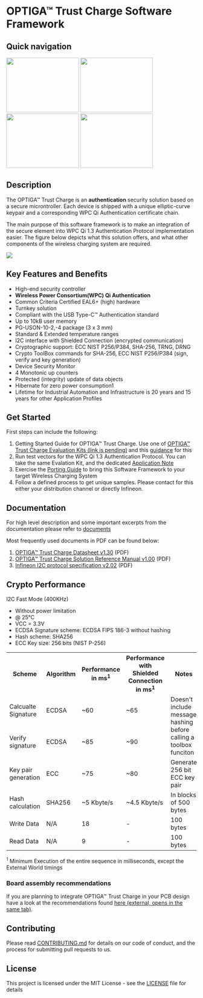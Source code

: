 # OPTIGA&trade; Trust Charge Software Framework

## Quick navigation

<a href="https://github.com/Infineon/optiga-trust-charge#get-started"><img src="https://github.com/Infineon/Assets/blob/master/Pictures/optiga_trust_x_gitrepo_tile_3.jpg" width="192" height="144"></a>
<a href="https://github.com/Infineon/optiga-trust-charge#documentation"><img src="https://github.com/Infineon/Assets/blob/master/Pictures/optiga_trust_x_gitrepo_tile_4.jpg" width="192" height="144"></a> <a href="https://github.com/Infineon/optiga-trust-charge/wiki/Crypto-Performance"><img src="https://github.com/Infineon/Assets/blob/master/Pictures/optiga_trust_x_gitrepo_tile_5.jpg" width="192" height="144"></a>  <a href="https://github.com/Infineon/optiga-trust-charge/wiki/Trust-Qi-Crypt-API"><img src="https://github.com/Infineon/Assets/blob/master/Pictures/optiga_trust_x_gitrepo_tile_6.jpg" width="192" height="144"></a>

## Description

The OPTIGA™ Trust Charge is an **authentication** security solution based on a secure microntroller. Each device is shipped with a unique elliptic-curve keypair and a corresponding WPC Qi Authentication certificate chain.

The main purpose of this software framework is to make an integration of the secure element into WPC Qi 1.3 Authentication Protocol implementation easier.
The figure below depicts what this solution offers, and what other components of the wireless charging system are required.

![](https://github.com/Infineon/Assets/blob/master/Pictures/optiga_trust_charge_integration_overview.png)

## Key Features and Benefits

* High-end security controller
* **Wireless Power Consortium(WPC) Qi Authentication**
* Common Criteria Certified EAL6+ (high) hardware
* Turnkey solution
* Compliant with the USB Type-C™ Authentication standard
* Up to 10kB user memory
* PG-USON-10-2,-4 package (3 x 3 mm)
* Standard & Extended temperature ranges
* I2C interface with Shielded Connection (encrypted communication)
* Cryptographic support: ECC NIST P256/P384, SHA-256, TRNG, DRNG
* Crypto ToolBox commands for SHA-256, ECC NIST P256/P384 (sign, verify and key generation)
* Device Security Monitor
* 4 Monotonic up counters
* Protected (integrity) update of data objects
* Hibernate for zero power consumption1
* Lifetime for Industrial Automation and Infrastructure is 20 years and 15 years for other Application Profiles

## Get Started

First steps can include the following:
1. Getting Started Guide for OPTIGA™ Trust Charge. Use one of [OPTIGA™ Trust Charge Evaluation Kits (link is pending)]() and this [guidance](https://github.com/Infineon/optiga-trust-charge/raw/master/documents/OPTIGA_Trust_Charge_V1_Getting_Started_Guide_v1.30.pdf) for this
2. Run test vectors for the WPC Qi 1.3 Authentication Protocol. You can take the same Evalation Kit, and the dedicated [Application Note](https://github.com/Infineon/wpcqi-optiga-trust-charge)
3. Exercise the [Porting Guide](https://github.com/Infineon/optiga-trust-charge/tree/master/pal) to bring this Software Framework to your target Wireless Charging System
4. Follow a defined process to get unique samples. Please contact for this either your distribution channel or directly Infineon.

## Documentation

For high level description and some important excerpts from the documentation please refer to [documents](documents)

Most frequently used documents in PDF can be found below:
1. [OPTIGA™ Trust Charge Datasheet v1.30](https://github.com/Infineon/optiga-trust-charge/raw/master/documents/OPTIGA_Trust_Charge_V1_Datasheet_v1.30.pdf) (PDF)
2. [OPTIGA™ Trust Charge Solution Reference Manual v1.00](https://github.com/Infineon/optiga-trust-charge/raw/master/documents/OPTIGA_Trust_Charge_V1_Solution_Reference_Manual_v1.00.pdf) (PDF)
4. [Infineon I2C protocol specification v2.02](https://github.com/Infineon/optiga-trust-charge/raw/master/documents/Infineon_I2C_Protocol_v2.02.pdf) (PDF)

## Crypto Performance

I2C Fast Mode (400KHz)
* Without power limitation
* @ 25°C
* VCC = 3.3V
* ECDSA Signature scheme: ECDSA FIPS 186-3 without hashing
* Hash scheme: SHA256
* ECC Key size: 256 bits (NIST P-256)

<table class="tg">
  <tr>
    <th class="tg-fymr">Scheme</th>
    <th class="tg-fymr">Algorithm</th>
    <th class="tg-fymr">Performance in ms<sup>1</sup></th>
    <th class="tg-fymr">Performance with Shielded Connection in ms<sup>1</sup></th>
    <th class="tg-fymr">Notes</th>
  </tr>
  <tr>
    <td class="tg-c3ow">Calcualte Signature</td>
    <td class="tg-0pky">ECDSA</td>
    <td class="tg-0pky">~60</td>
    <td class="tg-0pky">~65</td>
    <td class="tg-0pky" rowspan="2">Doesn't include message hashing before calling a toolbox funciton</td>
  </tr>
  <tr>
    <td class="tg-c3ow">Verify signature</td>
    <td class="tg-0pky">ECDSA</td>
    <td class="tg-0pky">~85</td>
    <td class="tg-0pky">~90</td>
  </tr>
  <tr>
    <td class="tg-c3ow">Key pair generation </td>
    <td class="tg-0pky">ECC</td>
    <td class="tg-0pky">~75</td>
    <td class="tg-0pky">~80</td>
    <td class="tg-0pky">Generate 256 bit ECC key pair</td>
  </tr>
  <tr>
    <td class="tg-c3ow">Hash calculation</td>
    <td class="tg-0pky">SHA256</td>
    <td class="tg-0pky">~5 Kbyte/s</td>
    <td class="tg-0pky">~4.5 Kbyte/s</td>
    <td class="tg-0pky">In blocks of 500 bytes</td>
  </tr>
  <tr>
    <td class="tg-c3ow">Write Data</td>
    <td class="tg-0pky">N/A</td>
    <td class="tg-0pky">18</td>
    <td class="tg-0pky">-</td>
    <td class="tg-0pky">100 bytes</td>
  </tr>
  <tr>
    <td class="tg-c3ow">Read Data</td>
    <td class="tg-0pky">N/A</td>
    <td class="tg-0pky">9</td>
    <td class="tg-0pky">-</td>
    <td class="tg-0pky">100 bytes</td>
  </tr>
</table>

<sup>1</sup> Minimum Execution of the entire sequence in milliseconds, except the External World timings

### Board assembly recommendations

If you are planning to integrate OPTIGA™ Trust Charge in your PCB design have a look at the recommendations found [here (external, opens in the same tab)](https://www.infineon.com/dgdl/Infineon-Recommendations_for_Board_Assembly_xQFN-P-v01_00-EN.pdf?fileId=5546d462580663ef015806ab383a05bf).

## Contributing

Please read [CONTRIBUTING.md](CONTRIBUTING.md) for details on our code of conduct, and the process for submitting pull requests to us.

## License
This project is licensed under the MIT License - see the [LICENSE](LICENSE) file for details
